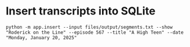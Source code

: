 # Insert transcripts into SQLite

```
python -m app.insert --input files/output/segments.txt --show "Roderick on the Line" --episode 567 --title "A High Teen" --date "Monday, January 20, 2025"
```
